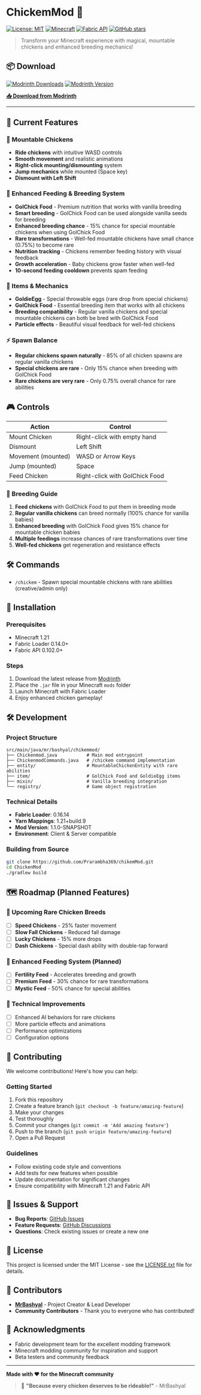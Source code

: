 # ChickemMod 🐔

[![License: MIT](https://img.shields.io/badge/License-MIT-yellow.svg)](https://opensource.org/licenses/MIT)
[![Minecraft](https://img.shields.io/badge/Minecraft-1.21-green)](https://minecraft.net)
[![Fabric API](https://img.shields.io/badge/Fabric%20API-0.102.0+-blueviolet)](https://fabricmc.net)
[![GitHub stars](https://img.shields.io/github/stars/Prarambha369/chikemMod?style=social)](https://github.com/Prarambha369/chikemMod/stargazers)

> Transform your Minecraft experience with magical, mountable chickens and enhanced breeding mechanics!

## 📦 Download

[![Modrinth Downloads](https://img.shields.io/modrinth/dt/chikem-mod?color=00AF5C&label=Downloads&logo=modrinth&style=for-the-badge)](https://modrinth.com/mod/chikem-mod)
[![Modrinth Version](https://img.shields.io/modrinth/v/chikem-mod?color=00AF5C&label=Latest%20Version&logo=modrinth&style=for-the-badge)](https://modrinth.com/mod/chikem-mod/versions)

**[📥 Download from Modrinth](https://modrinth.com/mod/chikem-mod/versions)**

---

## 🚀 Current Features

### 🐓 Mountable Chickens
- **Ride chickens** with intuitive WASD controls
- **Smooth movement** and realistic animations
- **Right-click mounting/dismounting** system
- **Jump mechanics** while mounted (Space key)
- **Dismount with Left Shift**

### 🍯 Enhanced Feeding & Breeding System
- **GolChick Food** - Premium nutrition that works with vanilla breeding
- **Smart breeding** - GolChick Food can be used alongside vanilla seeds for breeding
- **Enhanced breeding chance** - 15% chance for special mountable chickens when using GolChick Food
- **Rare transformations** - Well-fed mountable chickens have small chance (0.75%) to become rare
- **Nutrition tracking** - Chickens remember feeding history with visual feedback
- **Growth acceleration** - Baby chickens grow faster when well-fed
- **10-second feeding cooldown** prevents spam feeding

### 🌟 Items & Mechanics
- **GoldieEgg** - Special throwable eggs (rare drop from special chickens)
- **GolChick Food** - Essential breeding item that works with all chickens
- **Breeding compatibility** - Regular vanilla chickens and special mountable chickens can both be bred with GolChick Food
- **Particle effects** - Beautiful visual feedback for well-fed chickens

### ⚡ Spawn Balance
- **Regular chickens spawn naturally** - 85% of all chicken spawns are regular vanilla chickens
- **Special chickens are rare** - Only 15% chance when breeding with GolChick Food
- **Rare chickens are very rare** - Only 0.75% overall chance for rare abilities

## 🎮 Controls

| Action | Control |
|--------|---------|
| Mount Chicken | Right-click with empty hand |
| Dismount | Left Shift |
| Movement (mounted) | WASD or Arrow Keys |
| Jump (mounted) | Space |
| Feed Chicken | Right-click with GolChick Food |

### 🐔 Breeding Guide
1. **Feed chickens** with GolChick Food to put them in breeding mode
2. **Regular vanilla chickens** can breed normally (100% chance for vanilla babies)
3. **Enhanced breeding** with GolChick Food gives 15% chance for mountable chicken babies
4. **Multiple feedings** increase chances of rare transformations over time
5. **Well-fed chickens** get regeneration and resistance effects

## 🛠️ Commands
- `/chickem` - Spawn special mountable chickens with rare abilities (creative/admin only)

## 🚀 Installation

### Prerequisites
- Minecraft 1.21
- Fabric Loader 0.14.0+
- Fabric API 0.102.0+

### Steps
1. Download the latest release from [Modrinth](https://modrinth.com/project/chikem-mod)
2. Place the `.jar` file in your Minecraft `mods` folder
3. Launch Minecraft with Fabric Loader
4. Enjoy enhanced chicken gameplay!

## 🛠️ Development

### Project Structure
```
src/main/java/mr/bashyal/chikemmod/
├── Chickenmod.java           # Main mod entrypoint  
├── ChickenmodCommands.java   # /chickem command implementation
├── entity/                   # MountableChickenEntity with rare abilities
├── item/                     # GolChick Food and GoldieEgg items
├── mixin/                    # Vanilla breeding integration
└── registry/                 # Game object registration
```

### Technical Details
- **Fabric Loader**: 0.16.14
- **Yarn Mappings**: 1.21+build.9
- **Mod Version**: 1.1.0-SNAPSHOT
- **Environment**: Client & Server compatible

### Building from Source
```bash
git clone https://github.com/Prarambha369/chikemMod.git
cd ChickenMod
./gradlew build
```

## 🗺️ Roadmap (Planned Features)

### 🌟 Upcoming Rare Chicken Breeds
- [ ] **Speed Chickens** - 25% faster movement
- [ ] **Slow Fall Chickens** - Reduced fall damage
- [ ] **Lucky Chickens** - 15% more drops
- [ ] **Dash Chickens** - Special dash ability with double-tap forward

### 🍯 Enhanced Feeding System (Planned)
- [ ] **Fertility Feed** - Accelerates breeding and growth
- [ ] **Premium Feed** - 30% chance for rare transformations
- [ ] **Mystic Feed** - 50% chance for special abilities

### 🔧 Technical Improvements
- [ ] Enhanced AI behaviors for rare chickens
- [ ] More particle effects and animations
- [ ] Performance optimizations
- [ ] Configuration options

## 🤝 Contributing

We welcome contributions! Here's how you can help:

### Getting Started
1. Fork this repository
2. Create a feature branch (`git checkout -b feature/amazing-feature`)
3. Make your changes
4. Test thoroughly
5. Commit your changes (`git commit -m 'Add amazing feature'`)
6. Push to the branch (`git push origin feature/amazing-feature`)
7. Open a Pull Request

### Guidelines
- Follow existing code style and conventions
- Add tests for new features when possible
- Update documentation for significant changes
- Ensure compatibility with Minecraft 1.21 and Fabric API

## 🐛 Issues & Support

- **Bug Reports**: [GitHub Issues](https://github.com/Prarambha369/chikemMod/issues)
- **Feature Requests**: [GitHub Discussions](https://github.com/Prarambha369/chikemMod/discussions)
- **Questions**: Check existing issues or create a new one

## 📜 License

This project is licensed under the MIT License - see the [LICENSE.txt](LICENSE.txt) file for details.

## 👥 Contributors

- **[MrBashyal](https://github.com/Prarambha369)** - Project Creator & Lead Developer
- **Community Contributors** - Thank you to everyone who has contributed!

## 🙏 Acknowledgments

- Fabric development team for the excellent modding framework
- Minecraft modding community for inspiration and support
- Beta testers and community feedback

---

**Made with ❤️ for the Minecraft community**

> 🐔 **"Because every chicken deserves to be rideable!"** - MrBashyal

